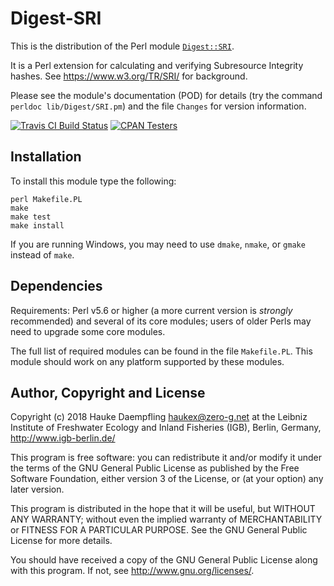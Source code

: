 Digest-SRI
==========

This is the distribution of the Perl module
[`Digest::SRI`](https://metacpan.org/pod/Digest::SRI).

It is a Perl extension for calculating and verifying Subresource
Integrity hashes. See <https://www.w3.org/TR/SRI/> for background.

Please see the module's documentation (POD) for details (try the
command `perldoc lib/Digest/SRI.pm`) and the file `Changes` for
version information.

[![Travis CI Build Status](https://travis-ci.org/haukex/Digest-SRI.svg)](https://travis-ci.org/haukex/Digest-SRI)
[![CPAN Testers](https://badges.zero-g.net/cpantesters/Digest-SRI.svg)](http://matrix.cpantesters.org/?dist=Digest-SRI)

Installation
------------

To install this module type the following:

	perl Makefile.PL
	make
	make test
	make install

If you are running Windows, you may need to use `dmake`, `nmake`, 
or `gmake` instead of `make`.

Dependencies
------------

Requirements: Perl v5.6 or higher (a more current version is
*strongly* recommended) and several of its core modules; users of
older Perls may need to upgrade some core modules.

The full list of required modules can be found in the file
`Makefile.PL`. This module should work on any platform supported 
by these modules.

Author, Copyright and License
-----------------------------

Copyright (c) 2018 Hauke Daempfling <haukex@zero-g.net>
at the Leibniz Institute of Freshwater Ecology and Inland Fisheries (IGB),
Berlin, Germany, <http://www.igb-berlin.de/>

This program is free software: you can redistribute it and/or modify
it under the terms of the GNU General Public License as published by
the Free Software Foundation, either version 3 of the License, or
(at your option) any later version.

This program is distributed in the hope that it will be useful,
but WITHOUT ANY WARRANTY; without even the implied warranty of
MERCHANTABILITY or FITNESS FOR A PARTICULAR PURPOSE. See the
GNU General Public License for more details.

You should have received a copy of the GNU General Public License
along with this program. If not, see <http://www.gnu.org/licenses/>.

